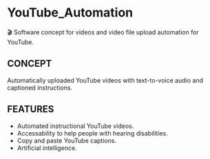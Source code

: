 # YouTube_Automation
🎬 Software concept for videos and video file upload automation for YouTube.

## CONCEPT

Automatically uploaded YouTube videos with text-to-voice audio and captioned instructions.

## FEATURES

- Automated instructional YouTube videos.
- Accessability to help people with hearing disabilities.
- Copy and paste YouTube captions.
- Artificial intelligence.
